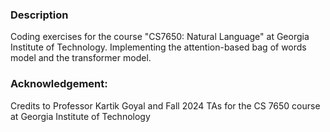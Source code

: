 ### Description
Coding exercises for the course "CS7650: Natural Language" at Georgia Institute of Technology. Implementing the attention-based bag of words model and the transformer model.

### Acknowledgement:
Credits to Professor Kartik Goyal and Fall 2024 TAs for the CS 7650 course at Georgia Institute of Technology
